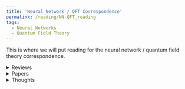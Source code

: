 ```yaml
---
title: 'Neural Network / QFT Correspondence'
permalink: /reading/NN-QFT_reading
tags:
  - Neural Networks
  - Quantum Field Theory
---
```


This is where we will put reading for the neural network / quantum field theory correspondence.

<details>
  <summary>Reviews</summary>
  <ul>
    <li>
      <a href="https://arxiv.org/abs/2408.00082" target="_blank">
        TASI Lectures on Physics for Machine Learning
      </a>
    </li>
    <li>
      <a href="https://arxiv.org/abs/2008.08601" target="_blank">
        Neural Networks and Quantum Field Theory
      </a>
    </li>
    <li>
      <a href="https://indico.cern.ch/event/958074/contributions/4133635/attachments/2162639/3649277/Halverson-sd2020.pdf" target="_blank">
        [Slides] NN-QFT Correspondence 
      </a>
    </li>
    <li>
      <a href="https://indico.cern.ch/event/958074/contributions/4133635/attachments/2162639/3649277/Halverson-sd2020.pdf" target="_blank">
        [Slides] NN-QFT Correspondence 
      </a>
    </li>
  </ul> 
</details>


<details>
  <summary>Papers</summary>
  <ul>
    <li>
      <a href="https://arxiv.org/abs/2508.03810" target="_blank">
        Viability of perturbative expansion for quantum field theories on neurons
      </a>
    </li>
    <li>
      <a href="https://arxiv.org/abs/2106.00694" target="_blank">
        Symmetry-via-Duality: Invariant Neural Network Densities from Parameter-Space Correlators
      </a>
    </li>
    <li>
      <a href="https://arxiv.org/abs/1705.05750" target="_blank">
        Holography as deep learning
      </a>
    </li>
    <li>
      <a href="https://arxiv.org/abs/2503.08827" target="_blank">
        Synaptic Field Theory for Neural Networks
      </a>
    </li>
    <li>
      <a href="https://inspirehep.net/literature/2909371" target="_blank">
        Quantum Mechanics and Neural Networks
      </a>
    </li>
    <li>
      <a href="https://inspirehep.net/literature/2830440" target="_blank">
        Conformal Fields from Neural Networks
      </a>
    </li>
    <li>
      <a href="https://inspirehep.net/literature/2790096" target="_blank">
        KAN: Kolmogorov-Arnold Networks
      </a>
    </li>
    <li>
      <a href="https://inspirehep.net/literature/2675173" target="_blank">
        Neural network field theories: non-Gaussianity, actions, and locality
      </a>
    </li>
    <li>
      <a href="https://inspirehep.net/literature/1986768" target="_blank">
        Building Quantum Field Theories Out of Neurons
      </a>
    </li>
    <li>
      <a href="https://inspirehep.net/literature/2674201" target="_blank">
        Infinite neural network quantum states: entanglement and training dynamics
      </a>
    </li>
    <li>
      <a href="https://arxiv.org/abs/1611.01232" target="_blank">
        Deep Information Propagation
      </a>
    </li>
    <li>
      <a href="https://arxiv.org/abs/2104.13478" target="_blank">
        [Book] Geometric Deep Learning: Grids, Groups, Graphs, Geodesics, and Gauges
      </a>
    </li>
    <li>
      <a href="https://www.deeplearningbook.org/" target="_blank">
        [Book] Deep Learning
      </a>
    </li>
    <li>
      <a href="https://arxiv.org/abs/2411.06078" target="_blank">
        A Survey on Kolmogorov-Arnold Network
      </a>
    </li>
    <li>
      <a href="https://arxiv.org/abs/2408.04720" target="_blank">
        Learning the Simplicity of Scattering Amplitudes
      </a>
    </li>
    <li>
      <a href="https://iaifi.org/domain-research.html#theoretical-physics" target="_blank">
        [Website] Domain Research - Theoretical Physics
      </a>
    </li>
    <li>
      <a href="https://arxiv.org/abs/2409.10594" target="_blank">
        Kolmogorov-Arnold Transformer
      </a>
    </li>
    <li>
      <a href="https://www.sciencedirect.com/science/article/abs/pii/S0045782524005462" target="_blank">
        A comprehensive and FAIR comparison between MLP and KAN representations for differential equations and operator networks
      </a>
    </li>
    <li>
      <a href="https://arxiv.org/abs/2305.17473" target="_blank">
        A Comprehensive Overview and Comparative Analysis on Deep Learning Models: CNN, RNN, LSTM, GRU
      </a>
    </li>
  </ul> 
</details>



<details>
  <summary>Thoughts</summary>
  <ul>
    <li>
      How can one construct scattering states in the NN-QFT correspondence?
    </li>
    <li>
      Is there a way to impose asymptotic structures in this correspondence? 
    </li>
  </ul> 
</details>


